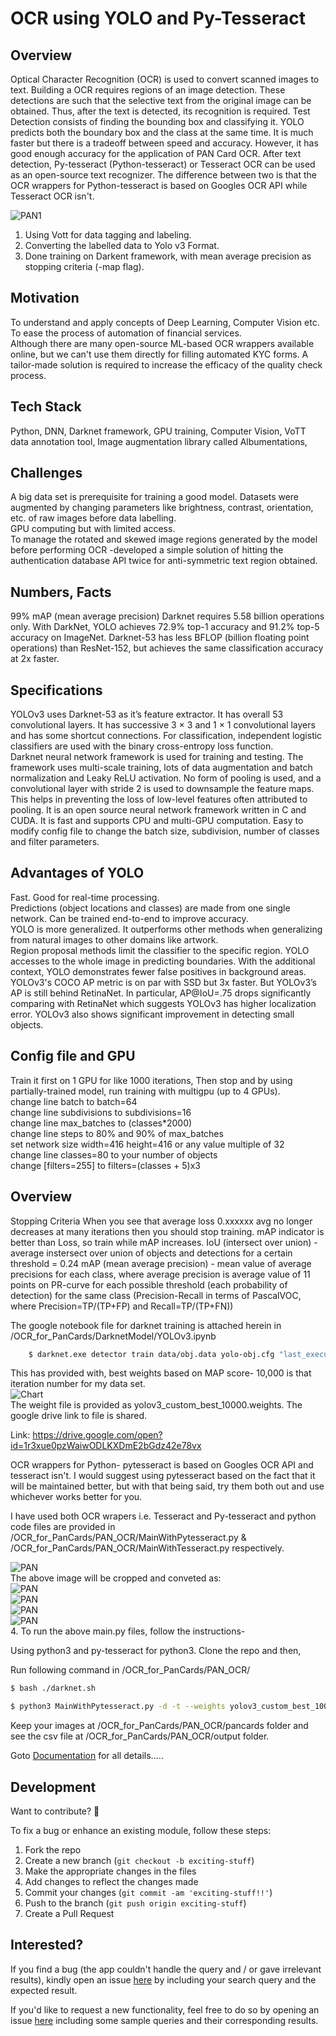 <h1>OCR using YOLO and Py-Tesseract</h1>  

<h2>Overview</h2> 
Optical Character Recognition (OCR) is used to convert scanned
images to text. Building a OCR requires regions of an image detection.
These detections are such that the selective text from the original
image can be obtained. Thus, after the text is detected, its recognition
is required.    
Test Detection consists of finding the bounding box and classifying it.
YOLO predicts both the boundary box and the class at the same time.
It is much faster but there is a tradeoff between speed and accuracy.
However, it has good enough accuracy for the application of PAN Card
OCR.    
After text detection, Py-tesseract (Python-tesseract) or Tesseract OCR
can be used as an open-source text recognizer. The difference
between two is that the OCR wrappers for Python-tesseract is based
on Googles OCR API while Tesseract OCR isn't.  


![PAN1](PAN_OCR/pancards/PAN-Card.jpg) 

1. Using Vott for data tagging and labeling.    
2. Converting the labelled data to Yolo v3 Format.    
3. Done training on Darkent framework, with mean average precision as stopping criteria (-map flag).   

<h2>Motivation</h2> 
 
To understand and apply concepts of Deep Learning, Computer Vision etc.  
To ease the process of automation of financial services.  
Although there are many open-source ML-based OCR wrappers available online, but we can't use them directly for filling automated KYC forms. A tailor-made solution is required to increase the efficacy of the quality check process.   

<h2>Tech Stack</h2> 
      
Python, DNN, Darknet framework, GPU training, Computer Vision, VoTT data annotation tool, Image augmentation library called Albumentations,  

<h2>Challenges</h2> 
  
A big data set is prerequisite for training a good model. Datasets were augmented by changing parameters like brightness, contrast, orientation, etc. of raw images before data labelling.   
GPU computing but with limited access.  
To manage the rotated and skewed image regions generated by the model before performing OCR -developed a simple solution of hitting the authentication database API twice for anti-symmetric text region obtained.   

<h2>Numbers, Facts</h2> 
  
99% mAP (mean average precision)
Darknet requires 5.58 billion operations only. With DarkNet, YOLO achieves 72.9% top-1 accuracy and 91.2% top-5 accuracy on ImageNet. Darknet-53 has less BFLOP (billion floating point operations) than ResNet-152, but achieves the same classification accuracy at 2x faster.  

<h2>Specifications</h2> 

YOLOv3 uses Darknet-53 as it’s feature extractor. It has overall 53 convolutional layers. It has successive 3 × 3 and 1 × 1 convolutional layers and has some shortcut connections. For classification, independent logistic classifiers are used with the binary cross-entropy loss function.   
Darknet neural network framework is used for training and testing. The framework uses multi-scale training, lots of data augmentation and batch normalization and Leaky ReLU activation. No form of pooling is used, and a convolutional layer with stride 2 is used to downsample the feature maps. This helps in preventing the loss of low-level features often attributed to pooling. It is an open source neural network framework written in C and CUDA. It is fast and supports CPU and multi-GPU computation. Easy to modify config file to change the batch size, subdivision, number of classes and filter parameters.   

<h2>Advantages of YOLO</h2> 

Fast. Good for real-time processing.  
Predictions (object locations and classes) are made from one single network. Can be trained end-to-end to improve accuracy.  
YOLO is more generalized. It outperforms other methods when generalizing from natural images to other domains like artwork.  
Region proposal methods limit the classifier to the specific region. YOLO accesses to the whole image in predicting boundaries. With the additional context, YOLO demonstrates fewer false positives in background areas.  
YOLOv3's COCO AP metric is on par with SSD but 3x faster. But YOLOv3’s AP is still behind RetinaNet. In particular, AP@IoU=.75 drops significantly comparing with RetinaNet which suggests YOLOv3 has higher localization error. YOLOv3 also shows significant improvement in detecting small objects.  

<h2>Config file and GPU</h2> 

Train it first on 1 GPU for like 1000 iterations, Then stop and by using partially-trained model, run training with multigpu (up to 4 GPUs).   
change line batch to batch=64  
change line subdivisions to subdivisions=16  
change line max_batches to (classes*2000)  
change line steps to 80% and 90% of max_batches  
set network size width=416 height=416 or any value multiple of 32  
change line classes=80 to your number of objects  
change [filters=255] to filters=(classes + 5)x3  

<h2>Overview</h2> 
Stopping Criteria
When you see that average loss 0.xxxxxx avg no longer decreases at many iterations then you should stop training. mAP indicator is better than Loss, so train while mAP increases.  
IoU (intersect over union) - average instersect over union of objects and detections for a certain threshold = 0.24  
mAP (mean average precision) - mean value of average precisions for each class, where average precision is average value of 11 points on PR-curve for each possible threshold (each probability of detection) for the same class (Precision-Recall in terms of PascalVOC, where Precision=TP/(TP+FP) and Recall=TP/(TP+FN))  


  
The google notebook file for darknet training is attached herein in /OCR_for_PanCards/DarknetModel/YOLOv3.ipynb

```bash
	$ darknet.exe detector train data/obj.data yolo-obj.cfg "last_executed" -map
```
This has provided with, best weights based on MAP score- 10,000 is that iteration number for my data set.    
![Chart](DarknetModel/data/chart_yolov3_custom.png)   
The weight file is provided as yolov3_custom_best_10000.weights. The google drive link to file is shared.    

Link: https://drive.google.com/open?id=1r3xue0pzWaiwODLKXDmE2bGdz42e78vx

OCR wrappers for Python- pytesseract is based on Googles OCR API and tesseract isn't. I would suggest using pytesseract based on the fact that it will be maintained better, but with that being said, try them both out and use whichever works better for you. 

I have used both OCR wrapers i.e. Tesseract and Py-tesseract and python code files are provided in /OCR_for_PanCards/PAN_OCR/MainWithPytesseract.py & /OCR_for_PanCards/PAN_OCR/MainWithTesseract.py respectively.    

![PAN](PAN_OCR/predictions.png)    
The above image will be cropped and conveted as:    
![PAN](PAN_OCR/croppedimage/r0.jpg)    
![PAN](PAN_OCR/croppedimage/r1.jpg)    
![PAN](PAN_OCR/croppedimage/r2.jpg)    
![PAN](PAN_OCR/croppedimage/r3.jpg)    
4. To run the above main.py files, follow the instructions-

Using python3 and py-tesseract for python3.
Clone the repo and then,

Run following command in /OCR_for_PanCards/PAN_OCR/
```bash
$ bash ./darknet.sh

$ python3 MainWithPytesseract.py -d -t --weights yolov3_custom_best_10000.weights
```

Keep your images at /OCR_for_PanCards/PAN_OCR/pancards folder and see the csv file at /OCR_for_PanCards/PAN_OCR/output folder.
 


Goto [Documentation](https://github.com/sourabh-suri/Pan-Card-OCR/blob/master/Report.pdf) for all details.....
  
## Development  
Want to contribute? **:pencil:**  
  
To fix a bug or enhance an existing module, follow these steps:  
  
1. Fork the repo
2. Create a new branch (`git checkout -b exciting-stuff`)
3. Make the appropriate changes in the files
4. Add changes to reflect the changes made
5. Commit your changes (`git commit -am 'exciting-stuff!!'`)
6. Push to the branch (`git push origin exciting-stuff`)
7. Create a Pull Request
  
  
## Interested?  
If you find a bug (the app couldn't handle the query and / or gave irrelevant results), kindly open an issue [here](https://github.com/sourabh-suri/Pan-Card-OCR/issues/new) by including your search query and the expected result.  
  
If you'd like to request a new functionality, feel free to do so by opening an issue [here](https://github.com/sourabh-suri/Pan-Card-OCR/issues/new) including some sample queries and their corresponding results.
  
